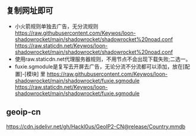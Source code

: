 ## 复制网址即可
- 小火箭规则单独去广告，无分流规则
https://raw.githubusercontent.com/Keywos/loon-shadowrocket/main/shadowrocket/shadowrocket%20noad.conf
https://raw.staticdn.net/Keywos/loon-shadowrocket/main/shadowrocket/shadowrocket%20noad.conf
- 使用raw.staticdn.net代理服务器规则，不用节点不会出现下载失败;二选一。
- fuxie.sgmodule是复写去开屏去广告，无论分流不分流都可以添加，放在[配置]-[模块] 里
https://raw.githubusercontent.com/Keywos/loon-shadowrocket/main/shadowrocket/fuxie.sgmodule
https://raw.staticdn.net/Keywos/loon-shadowrocket/main/shadowrocket/fuxie.sgmodule
## geoip-cn
https://cdn.jsdelivr.net/gh/Hackl0us/GeoIP2-CN@release/Country.mmdb
